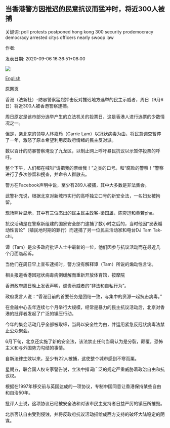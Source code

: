## 当香港警方因推迟的民意抗议而猛冲时，将近300人被捕

关键词: poll protests postponed hong kong 300 security prodemocracy democracy arrested citys officers nearly swoop law

作者: 

发表日期: 2020-09-06 16:36:51+08:00

![](https://www.straitstimes.com/sites/default/files/styles/x_large/public/articles/2020/09/06/yq-hongkongprotest2-06092024.jpg?itok=9ykAqjye)

[English](Nearly%20300%20arrested%20as%20Hong%20Kong%20police%20swoop%20on%20postponed%20poll%20protests.md)

[原网页](https://www.straitstimes.com/asia/east-asia/hundreds-of-hong-kong-protesters-march-to-oppose-postponed-elections-new-law)

香港（法新社）-防暴警察猛烈抨击反对推迟地方选举的民主示威者，周日（9月6日）将近300人被香港警察逮捕。

周日原定是该市部分选举产生的立法机关的投票日，这是香港人进行选票的少数情况之一。

但是，亲北京的领导人林嘉玲（Carrie Lam）以冠状病毒为由，将民意调查暂停了一年，激怒了原本希望利用反政府情绪的民主反对派。

数以百计的防暴警察淹没了九龙区，以制止网上呼吁暴民抗议以示暂停投票的呼吁。

整个下午，人们都在喊叫“请把我的票给我！”之类的口号。和“腐败的警察！”警察进行了多次停留和搜查，并命令人群散去。

警方在Facebook声明中说，至少有289人被捕，其中大多数是非法集会。

武警补充说，根据北京对新城市实行的高呼独立口号的新安全法，一名妇女被拘留。

现场照片显示，其中有三位杰出的民主民主政客-梁国雄，陈奕迅和黄若pha。

抗议活动是在警察新组建的国家安全部门逮捕了数小时之后的，当时他因“发表煽动性言论”（殖民地时期的罪行）而逮捕了另一位民主活动家和电台DJ Tam Tak-chi。

谭（Tam）是众多政府批评人士中最新的一位，他们因参与抗议活动而在最近几个月面临起诉。

当他们在周日早上宣布逮捕时，警方没有解释谭（Tam）所说的煽动性言论。

相关报道香港因冠状病毒病例缓解而重新开放体育馆，按摩院

香港政府周日晚上发表声明，谴责示威者的“非法和自私行为”。

政府发言人说：“香港目前的首要任务是团结一致，与集中的资源一起抗击病毒。”

在金融中心去年连续七个月举行大规模，经常是暴力的民主抗议活动后，北京对香港的批评者发起了广泛的镇压行动。

今年的集会活动几乎全部被取缔，当局以安全性为由，并运用紧急反冠状病毒法禁止公众聚会。

6月下旬，北京还实施了新的安全法，该法禁止任何当局认为是分裂，颠覆，恐怖主义和与外国势力勾结的事情。

自新法律生效以来，至少有22人被捕，这使整个城市感到不寒而栗。

星期五，联合国人权专家警告说，立法中措词广泛的规定严重威胁着政治自由和抗议权。

根据在1997年移交前与英国达成的一项协议，专制中国同意让香港保持某些自由和自治50年。

批评人士说，这项协议已经被安全法和对该市民主支持者日益严厉的镇压所摧毁。

北京否认自由受到侵蚀，并将反政府抗议活动描绘成西方支持的破坏大陆稳定的阴谋。